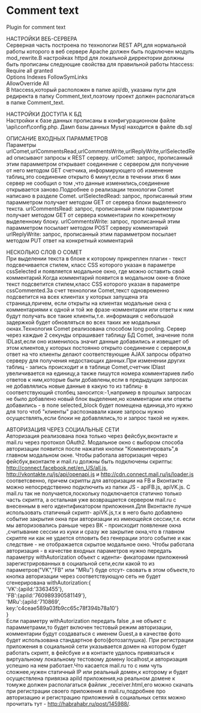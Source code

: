 Comment text
============

Plugin for comment text

НАСТРОЙКИ ВЕБ-СЕРВЕРА<br>
Серверная часть построена по технологии REST API,для нормальной работы которого в веб сервере Apache должен быть 
подключен модуль mod_rewrite.В настройках httpd для локальной дирректории должны быть прописаны следующие свойства для 
правильной работы htaccess:<br>
  Require all granted<br>
  Options Indexes FollowSymLinks<br>
  AllowOverride All<br>
В htaccess,который расположен в папке api/db, указаны пути для редиректа в папку Comment_text,поэтому проект должен 
располагаться в папке Comment_text.

НАСТРОЙКИ ДОСТУПА К БД<br>
Настройки к базе данных прописаны в конфигурационном файле \api\conf\config.php. Дамп базы данных Mysql находится в файле 
db.sql

ОПИСАНИЕ ВХОДНЫХ ПАРАММЕТРОВ<br>
Параметры urlComet,urlCommentsRead,urlCommentsWrite,urlReplyWrite,urlSelectedRead описывают запросы к REST серверу.
urlComet: запрос, прописанный этим парамметром открывает соединение с сервером для получение от него методом GET счетчика,
информирующего об изменение таблиц,это соединение открыто 6 минут,если в течении этих 6 мин сервер не сообщил о том ,что 
данные изменились,соединение открывается заново.Подробнее о реализации технологии Comet написано в разделе Comet.
urlSelectedRead: запрос, прописанный этим парамметром получает методом GET от сервера блоки выделенного текста.
urlCommentsRead: запрос, прописанный этим парамметром получает методом GET от сервера комментарии по конкретному выделенному блоку.
urlCommentsWrite: запрос, прописанный этим парамметром посылает методом POST серверу комментарий
urlReplyWrite: запрос, прописанный этим парамметром посылает методом PUT ответ на конкретный комментарий

НЕСКОЛЬКО СЛОВ О COMET<br>
При выделении текста в блоке к которому прикреплен плагин - текст подсвечивается стилем, класс CSS которого указан в 
параметре cssSelected и появляется модальное окно, где можно оставить свой комментарий.Когда комментарий появится в 
модальном окне-в блоке текст подсветится стилем,класс CSS которого указан в параметре cssCommented.За счет технологии 
Comet,текст одновременно подсветится на всех клиентах у которых запущена эта страница,причем, если открыты на клиентах 
модальные окна с комментариями к одной и той же фразе-комментарии или ответы к ним будут получать все такие клиенты,т.е.
информация с небольшой задержкой будет обновляться во всех таких же модальных окнах.Технология Comet реализована способом 
long pooling.
Сервер через каждые 2 секунды опрашивает таблицу БД Comet, значение поля IDLast,если оно изменилось значит данные добавились
и извещает об этом клиентов,у которых постоянно открыто соединение с сервером,в ответ на что клиенты делают соответствующие 
AJAX запросы обратно серверу для получения недостающих данных.При изменении других таблиц - запись происходит и
в таблице Comet,счетчик IDlast увеличивается на единицу,а также пишутся номера комментариев либо ответов к ним,которые 
были добавлены,если в предыдущих запросах не добавлялись новые данные в какую то из таблиц- в соответствующий столбец 
заносится:-1,например в прошлых запросах не было добавлено новый блок выделение,но комментарии или ответы добавились - в 
поле selected_block будет помещена единица,это нужно для того чтоб "клиенты" распознавали какие 
запросы нужно осуществлять,если блоки не добавлялись,то и запрос такой не нужен.

АВТОРИЗАЦИЯ ЧЕРЕЗ СОЦИАЛЬНЫЕ СЕТИ<br>
Авторизация реализована пока только через фейсбук,вконтакте и mail.ru через протокол OAuth2.
Модальное окно с выбором способа авторизации появится после нажатия кнопки "Комментировать",в главном модальном окне.
Чтобы работала авторизация через фейсбук,вконтакте и mail.ru должны быть подключены скрипты:
http://connect.facebook.net/en_US/all.js, http://vkontakte.ru/js/api/openapi.js и http://cdn.connect.mail.ru/js/loader.js
соответсвенно, причем скрипты для авторизации на FB и Вконтакте можно непосредственно подключить из папки JS - apiFB.js, 
apiVK.js. С mail.ru так не получается,поскольку подключается статично только часть скрипта, а остальная уже возвращается 
сервером mail.ru с внесенным в него идентификатором приложения.Для Вконтакте лучше использовать статичный скрипт-
apiVK.js,т.к в него было добавлено событие закрытия окна при авторизации из имеющейся сессии,т.е. если мы авторизовались 
раньше через ВК - происходит появление окна ,считывание сессии из куки и сразу же закрытие окна,что в главном скрипте ни
как не удается отловить без генерации этого событие и как следствие - не отображается скрытое модальное окно.
Чтобы работала авторизация - в качестве входных параметров нужно передать параметру withAutorization объект с иденти-
фикаторами приложений зарегистрированных в социальной сети,если какой то из параметров("VK","FB" или "MRu") буде отсут-
свовать в этом объекте,то кнопка авторизации через соответствующую сеть не будет сгенерирована
withAutorization:{<br>
					'VK':{apiId:'3363455'},<br>
					'FB':{apiId:'760989390581149'},<br>
					'MRu':{apiId:'710869',<br>
						  key:'c4ceae589a03fb9cc65c78f394b78a10'}<br>
				}<br>
Если параметру withAutorization передать false ,а не объект с парамметрами,то будет включен тестовый режим авторизации,
комментарии будут создаваться с именем Guest,а в качестве фото будет использована стандартное фото(фотозаглушка).
При регистрации приложения в социальной сети указывается домен на котором будет работать скрипт,
в фейсбуке и в контакте удалось привязаться к виртуальному локальному тестовому домену localhost,и авторизация успешно 
на нем работает.Что касается mail.ru то с ним чуть сложнее,нужен статичный IP или реальный домен,к которому и будет 
осуществлена привязка apiId приложения,на реальном домене к томуже должен располагаться файлик _receiver.html,его можно 
скачать при регистрации своего приложения в mail.ru,подробнее про авторизацию и регистрацию приложений в социальных 
сетях можно прочитать тут - http://habrahabr.ru/post/145988/.
